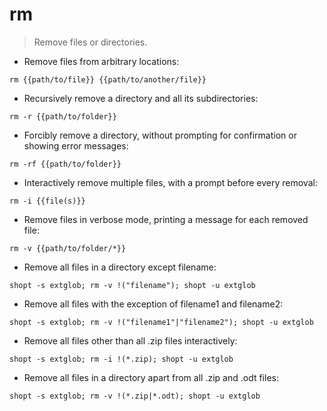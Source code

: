 # rm

> Remove files or directories.

- Remove files from arbitrary locations:

`rm {{path/to/file}} {{path/to/another/file}}`

- Recursively remove a directory and all its subdirectories:

`rm -r {{path/to/folder}}`

- Forcibly remove a directory, without prompting for confirmation or showing error messages:

`rm -rf {{path/to/folder}}`

- Interactively remove multiple files, with a prompt before every removal:

`rm -i {{file(s)}}`

- Remove files in verbose mode, printing a message for each removed file:

`rm -v {{path/to/folder/*}}`

- Remove all files in a directory except filename:

`shopt -s extglob; rm -v !("filename"); shopt -u extglob`
 
- Remove all files with the exception of filename1 and filename2:

`shopt -s extglob; rm -v !("filename1"|"filename2"); shopt -u extglob`

- Remove all files other than all .zip files interactively:

`shopt -s extglob; rm -i !(*.zip); shopt -u extglob`

- Remove all files in a directory apart from all .zip and .odt files:

`shopt -s extglob; rm -v !(*.zip|*.odt); shopt -u extglob`
